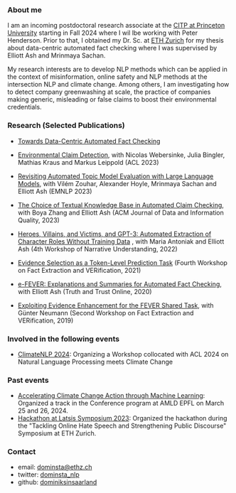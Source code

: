 ### About me

I am an incoming postdoctoral research associate at the [CITP at Princeton University](https://citp.princeton.edu/) starting in Fall 2024 where I wil lbe working with Peter Henderson. Prior to that, I obtained my Dr. Sc. at [ETH Zurich](https://ethz.ch/en.html) for my thesis about data-centric automated fact checking where I was supervised by Elliott Ash and Mrinmaya Sachan.

My research interests are to develop NLP methods which can be applied in the context of misinformation, online safety and NLP methods at the intersection NLP and climate change. Among others, I am investigating how to detect company greenwashing at scale, the practice of companies making generic, misleading or false claims to boost their environmental credentials.


### Research (Selected Publications)
- [Towards Data-Centric Automated Fact Checking](https://www.research-collection.ethz.ch/handle/20.500.11850/674960)

- [Environmental Claim Detection](https://aclanthology.org/2023.acl-short.91/), with Nicolas Webersinke, Julia Bingler, Mathias Kraus and Markus Leippold (ACL 2023)

- [Revisiting Automated Topic Model Evaluation with Large Language Models](https://aclanthology.org/2023.emnlp-main.581/), with Vilém Zouhar, Alexander Hoyle, Mrinmaya Sachan and Elliott Ash (EMNLP 2023)

- [The Choice of Textual Knowledge Base in Automated Claim Checking](https://dl.acm.org/doi/full/10.1145/3561389), with Boya Zhang and Elliott Ash (ACM Journal of Data and Information Quality, 2023)

- [Heroes, Villains, and Victims, and GPT-3: Automated Extraction of Character Roles Without Training Data](https://aclanthology.org/2022.wnu-1.6/) , with Maria Antoniak and Elliott Ash (4th Workshop of Narrative Understanding, 2022)

- [Evidence Selection as a Token-Level Prediction Task](https://aclanthology.org/2021.fever-1.2/) (Fourth Workshop on Fact Extraction and VERification, 2021)

- [e-FEVER: Explanations and Summaries for Automated Fact Checking](https://www.research-collection.ethz.ch/handle/20.500.11850/453826), with Elliott Ash (Truth and Trust Online, 2020)

- [Exploiting Evidence Enhancement for the FEVER Shared Task](https://aclanthology.org/D19-6616/), with Günter Neumann (Second Workshop on Fact Extraction and VERification, 2019)

### Involved in the following events

- [ClimateNLP 2024](https://nlp4climate.github.io/): Organizing a Workshop collocated with ACL 2024 on Natural Language Processing meets Climate Change

### Past events
- [Accelerating Climate Change Action through Machine Learning](https://appliedmldays.org/): Organized a track in the Conference program at AMLD EPFL on March 25 and 26, 2024.
- [Hackathon at Latsis Symposium 2023](https://latsis2023.ethz.ch/hackathon.html): Organized the hackathon during the "Tackling Online Hate Speech and Strengthening Public Discourse" Symposium at ETH Zurich.

### Contact

- email: dominsta@ethz.ch
- twitter: [dominsta_nlp](https://twitter.com/dominsta_nlp)
- github: [dominiksinsaarland](https://github.com/dominiksinsaarland)
